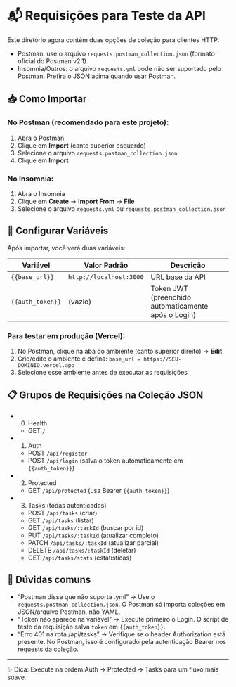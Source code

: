 # 📬 Requisições para Teste da API

Este diretório agora contém duas opções de coleção para clientes HTTP:

- Postman: use o arquivo `requests.postman_collection.json` (formato oficial do Postman v2.1)
- Insomnia/Outros: o arquivo `requests.yml` pode não ser suportado pelo Postman. Prefira o JSON acima quando usar Postman.

## 📥 Como Importar

### No Postman (recomendado para este projeto):
1. Abra o Postman
2. Clique em **Import** (canto superior esquerdo)
3. Selecione o arquivo `requests.postman_collection.json`
4. Clique em **Import**

### No Insomnia:
1. Abra o Insomnia
2. Clique em **Create** → **Import From** → **File**
3. Selecione o arquivo `requests.yml` ou `requests.postman_collection.json`

## 🔧 Configurar Variáveis

Após importar, você verá duas variáveis:

| Variável | Valor Padrão | Descrição |
|----------|--------------|-----------|
| `{{base_url}}` | `http://localhost:3000` | URL base da API |
| `{{auth_token}}` | (vazio) | Token JWT (preenchido automaticamente após o Login) |

### Para testar em produção (Vercel):
1. No Postman, clique na aba do ambiente (canto superior direito) → **Edit**
2. Crie/edite o ambiente e defina: `base_url = https://SEU-DOMINIO.vercel.app`
3. Selecione esse ambiente antes de executar as requisições

## 📋 Grupos de Requisições na Coleção JSON

- 0. Health
  - GET `/`
- 1. Auth
  - POST `/api/register`
  - POST `/api/login` (salva o token automaticamente em `{{auth_token}}`)
- 2. Protected
  - GET `/api/protected` (usa Bearer `{{auth_token}}`)
- 3. Tasks (todas autenticadas)
  - POST `/api/tasks` (criar)
  - GET `/api/tasks` (listar)
  - GET `/api/tasks/:taskId` (buscar por id)
  - PUT `/api/tasks/:taskId` (atualizar completo)
  - PATCH `/api/tasks/:taskId` (atualizar parcial)
  - DELETE `/api/tasks/:taskId` (deletar)
  - GET `/api/tasks/stats` (estatísticas)

## 🐛 Dúvidas comuns

- “Postman disse que não suporta .yml” → Use o `requests.postman_collection.json`. O Postman só importa coleções em JSON/arquivo Postman, não YAML.
- “Token não aparece na variável” → Execute primeiro o Login. O script de teste da requisição salva `token` em `{{auth_token}}`.
- “Erro 401 na rota /api/tasks” → Verifique se o header Authorization está presente. No Postman, isso é configurado pela autenticação Bearer nos requests da coleção.

---

✨ Dica: Execute na ordem Auth → Protected → Tasks para um fluxo mais suave.
